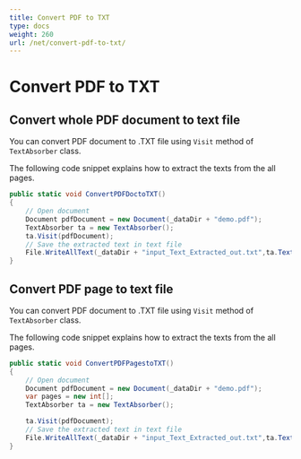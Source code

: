 ```yaml
---
title: Convert PDF to TXT
type: docs
weight: 260
url: /net/convert-pdf-to-txt/
---
```

# Convert PDF to TXT

## Convert whole PDF document to text file

You can convert PDF document to .TXT file using `Visit` method of `TextAbsorber` class.

The following code snippet explains how to extract the texts from the all pages.

```csharp
public static void ConvertPDFDoctoTXT()
{
    // Open document
    Document pdfDocument = new Document(_dataDir + "demo.pdf");
    TextAbsorber ta = new TextAbsorber();
    ta.Visit(pdfDocument);
    // Save the extracted text in text file
    File.WriteAllText(_dataDir + "input_Text_Extracted_out.txt",ta.Text);
}
```

## Convert PDF page to text file

You can convert PDF document to .TXT file using `Visit` method of `TextAbsorber` class.

The following code snippet explains how to extract the texts from the all pages.

```csharp
public static void ConvertPDFPagestoTXT()
{
    // Open document
    Document pdfDocument = new Document(_dataDir + "demo.pdf");
    var pages = new int[];
    TextAbsorber ta = new TextAbsorber();

    ta.Visit(pdfDocument);
    // Save the extracted text in text file
    File.WriteAllText(_dataDir + "input_Text_Extracted_out.txt",ta.Text);
}
```
